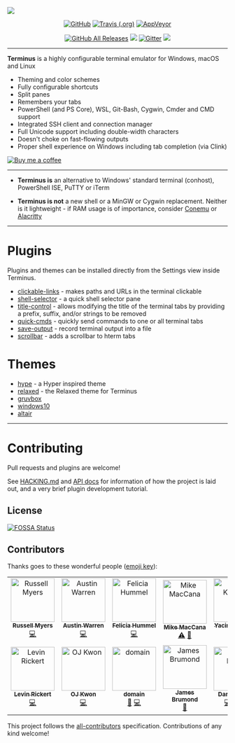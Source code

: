 ![](https://github.com/Eugeny/terminus/raw/master/docs/readme.png)


<p align="center">
  <a href="https://raw.githubusercontent.com/Eugeny/terminus/master/LICENSE"><img alt="GitHub" src="https://img.shields.io/github/license/eugeny/terminus.svg?label=License&style=flat-square"></a> <a href="https://travis-ci.org/Eugeny/terminus"><img alt="Travis (.org)" src="https://img.shields.io/travis/Eugeny/terminus.svg?label=CI&logo=travis&logoColor=white&style=flat-square"></a>
  <a href="https://ci.appveyor.com/project/Eugeny/terminus"><img alt="AppVeyor" src="https://img.shields.io/appveyor/ci/eugeny/terminus.svg?label=CI&logo=appveyor&logoColor=white&style=flat-square"></a>
</p>

<p align="center">
  <a href="https://github.com/Eugeny/terminus/releases/latest"><img alt="GitHub All Releases" src="https://img.shields.io/github/downloads/eugeny/terminus/total.svg?label=DOWNLOAD&logo=github&style=for-the-badge"></a> <a href="https://ci.appveyor.com/project/Eugeny/terminus/build/artifacts"><img src="https://img.shields.io/badge/download-nightly%20build-magenta.svg?logo=appveyor&style=for-the-badge"/></a> <a href="https://gitter.im/terminus-terminal/community"><img alt="Gitter" src="https://img.shields.io/gitter/room/terminus/community.svg?color=blue&logo=gitter&style=for-the-badge"></a>
  <a href="#contributors"><img src="https://img.shields.io/badge/all_contributors-9-orange.svg?style=for-the-badge" /></a>
</p>

----

**Terminus** is a highly configurable terminal emulator for Windows, macOS and Linux

  * Theming and color schemes
  * Fully configurable shortcuts
  * Split panes
  * Remembers your tabs
  * PowerShell (and PS Core), WSL, Git-Bash, Cygwin, Cmder and CMD support
  * Integrated SSH client and connection manager
  * Full Unicode support including double-width characters
  * Doesn't choke on fast-flowing outputs
  * Proper shell experience on Windows including tab completion (via Clink)


[![Buy me a coffee](https://github.com/Eugeny/terminus/raw/master/docs/kofi.png)](https://ko-fi.com/eugeny)

---

* **Terminus is** an alternative to Windows' standard terminal (conhost), PowerShell ISE, PuTTY or iTerm

* **Terminus is not** a new shell or a MinGW or Cygwin replacement. Neither is it lightweight - if RAM usage is of importance, consider [Conemu](https://conemu.github.io) or [Alacritty](https://github.com/jwilm/alacritty)

---

# Plugins

Plugins and themes can be installed directly from the Settings view inside Terminus.

  * [clickable-links](https://github.com/Eugeny/terminus-clickable-links) - makes paths and URLs in the terminal clickable
  * [shell-selector](https://github.com/Eugeny/terminus-shell-selector) - a quick shell selector pane
  * [title-control](https://github.com/kbjr/terminus-title-control) - allows modifying the title of the terminal tabs by providing a prefix, suffix, and/or strings to be removed
  * [quick-cmds](https://github.com/Domain/terminus-quick-cmds) - quickly send commands to one or all terminal tabs
  * [save-output](https://github.com/Eugeny/terminus-save-output) - record terminal output into a file
  * [scrollbar](https://github.com/kbjr/terminus-scrollbar) - adds a scrollbar to hterm tabs

# Themes

  * [hype](https://github.com/Eugeny/terminus-theme-hype) - a Hyper inspired theme
  * [relaxed](https://github.com/Relaxed-Theme/relaxed-terminal-themes#terminus) - the Relaxed theme for Terminus
  * [gruvbox](https://github.com/porkloin/terminus-theme-gruvbox)
  * [windows10](https://www.npmjs.com/package/terminus-theme-windows10)
  * [altair](https://github.com/yxuko/terminus-altair)

---

# Contributing

Pull requests and plugins are welcome!

See [HACKING.md](https://github.com/Eugeny/terminus/blob/master/HACKING.md) and [API docs](http://ajenti.org/terminus-docs/) for information of how the project is laid out, and a very brief plugin development tutorial.

## License
[![FOSSA Status](https://app.fossa.io/api/projects/git%2Bhttps%3A%2F%2Fgithub.com%2FEugeny%2Fterminus.svg?type=large)](https://app.fossa.io/projects/git%2Bhttps%3A%2F%2Fgithub.com%2FEugeny%2Fterminus?ref=badge_large)

## Contributors

Thanks goes to these wonderful people ([emoji key](https://allcontributors.org/docs/en/emoji-key)):

<!-- ALL-CONTRIBUTORS-LIST:START - Do not remove or modify this section -->
<!-- prettier-ignore -->
<table><tr><td align="center"><a href="http://www.russellmyers.com"><img src="https://avatars2.githubusercontent.com/u/184085?v=4" width="100px;" alt="Russell Myers"/><br /><sub><b>Russell Myers</b></sub></a><br /><a href="https://github.com/Eugeny/terminus/commits?author=mezner" title="Code">💻</a></td><td align="center"><a href="http://www.morwire.com"><img src="https://avatars1.githubusercontent.com/u/3991658?v=4" width="100px;" alt="Austin Warren"/><br /><sub><b>Austin Warren</b></sub></a><br /><a href="https://github.com/Eugeny/terminus/commits?author=ehwarren" title="Code">💻</a></td><td align="center"><a href="https://github.com/Drachenkaetzchen"><img src="https://avatars1.githubusercontent.com/u/162974?v=4" width="100px;" alt="Felicia Hummel"/><br /><sub><b>Felicia Hummel</b></sub></a><br /><a href="https://github.com/Eugeny/terminus/commits?author=Drachenkaetzchen" title="Code">💻</a></td><td align="center"><a href="https://github.com/mikemaccana"><img src="https://avatars2.githubusercontent.com/u/172594?v=4" width="100px;" alt="Mike MacCana"/><br /><sub><b>Mike MacCana</b></sub></a><br /><a href="https://github.com/Eugeny/terminus/commits?author=mikemaccana" title="Tests">⚠️</a> <a href="#design-mikemaccana" title="Design">🎨</a></td><td align="center"><a href="https://github.com/yxuko"><img src="https://avatars1.githubusercontent.com/u/1786317?v=4" width="100px;" alt="Yacine Kanzari"/><br /><sub><b>Yacine Kanzari</b></sub></a><br /><a href="https://github.com/Eugeny/terminus/commits?author=yxuko" title="Code">💻</a></td><td align="center"><a href="https://github.com/BBJip"><img src="https://avatars2.githubusercontent.com/u/32908927?v=4" width="100px;" alt="BBJip"/><br /><sub><b>BBJip</b></sub></a><br /><a href="https://github.com/Eugeny/terminus/commits?author=BBJip" title="Code">💻</a></td><td align="center"><a href="https://github.com/Futagirl"><img src="https://avatars2.githubusercontent.com/u/33533958?v=4" width="100px;" alt="Futagirl"/><br /><sub><b>Futagirl</b></sub></a><br /><a href="#design-Futagirl" title="Design">🎨</a></td></tr><tr><td align="center"><a href="https://www.levrik.io"><img src="https://avatars3.githubusercontent.com/u/9491603?v=4" width="100px;" alt="Levin Rickert"/><br /><sub><b>Levin Rickert</b></sub></a><br /><a href="https://github.com/Eugeny/terminus/commits?author=levrik" title="Code">💻</a></td><td align="center"><a href="https://kwonoj.github.io"><img src="https://avatars2.githubusercontent.com/u/1210596?v=4" width="100px;" alt="OJ Kwon"/><br /><sub><b>OJ Kwon</b></sub></a><br /><a href="https://github.com/Eugeny/terminus/commits?author=kwonoj" title="Code">💻</a></td><td align="center"><a href="https://github.com/Domain"><img src="https://avatars2.githubusercontent.com/u/903197?v=4" width="100px;" alt="domain"/><br /><sub><b>domain</b></sub></a><br /><a href="#plugin-Domain" title="Plugin/utility libraries">🔌</a> <a href="https://github.com/Eugeny/terminus/commits?author=Domain" title="Code">💻</a></td><td align="center"><a href="http://www.jbrumond.me"><img src="https://avatars1.githubusercontent.com/u/195127?v=4" width="100px;" alt="James Brumond"/><br /><sub><b>James Brumond</b></sub></a><br /><a href="#plugin-kbjr" title="Plugin/utility libraries">🔌</a></td><td align="center"><a href="http://www.growingwiththeweb.com"><img src="https://avatars0.githubusercontent.com/u/2193314?v=4" width="100px;" alt="Daniel Imms"/><br /><sub><b>Daniel Imms</b></sub></a><br /><a href="https://github.com/Eugeny/terminus/commits?author=Tyriar" title="Code">💻</a> <a href="#plugin-Tyriar" title="Plugin/utility libraries">🔌</a> <a href="https://github.com/Eugeny/terminus/commits?author=Tyriar" title="Tests">⚠️</a></td><td align="center"><a href="https://github.com/baflo"><img src="https://avatars2.githubusercontent.com/u/834350?v=4" width="100px;" alt="Florian Bachmann"/><br /><sub><b>Florian Bachmann</b></sub></a><br /><a href="https://github.com/Eugeny/terminus/commits?author=baflo" title="Code">💻</a></td><td align="center"><a href="http://michael-kuehnel.de"><img src="https://avatars2.githubusercontent.com/u/441011?v=4" width="100px;" alt="Michael Kühnel"/><br /><sub><b>Michael Kühnel</b></sub></a><br /><a href="https://github.com/Eugeny/terminus/commits?author=mischah" title="Code">💻</a> <a href="#design-mischah" title="Design">🎨</a></td></tr></table>

<!-- ALL-CONTRIBUTORS-LIST:END -->

This project follows the [all-contributors](https://github.com/all-contributors/all-contributors) specification. Contributions of any kind welcome!

